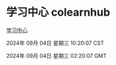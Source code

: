 # 学习中心 colearnhub
[学习中心](http://219.139.196.164:56308/colearnhub/)

2024年 09月 04日 星期三 10:20:07 CST

2024年 09月 04日 星期三 02:20:07 GMT
